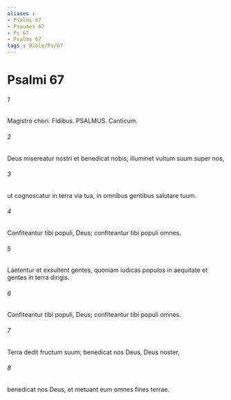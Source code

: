 ```yaml
---
aliases : 
- Psalmi 67
- Psaumes 67
- Ps 67
- Psalms 67
tags : Bible/Ps/67
---
```


# Psalmi 67

###### 1
Magistro chori. Fidibus. PSALMUS. Canticum.
###### 2
Deus misereatur nostri et benedicat nobis; illuminet vultum suum super nos,
###### 3
ut cognoscatur in terra via tua, in omnibus gentibus salutare tuum.
###### 4
Confiteantur tibi populi, Deus; confiteantur tibi populi omnes.
###### 5
Laetentur et exsultent gentes, quoniam iudicas populos in aequitate et gentes in terra dirigis.
###### 6
Confiteantur tibi populi, Deus; confiteantur tibi populi omnes.
###### 7
Terra dedit fructum suum; benedicat nos Deus, Deus noster,
###### 8
benedicat nos Deus, et metuant eum omnes fines terrae.
